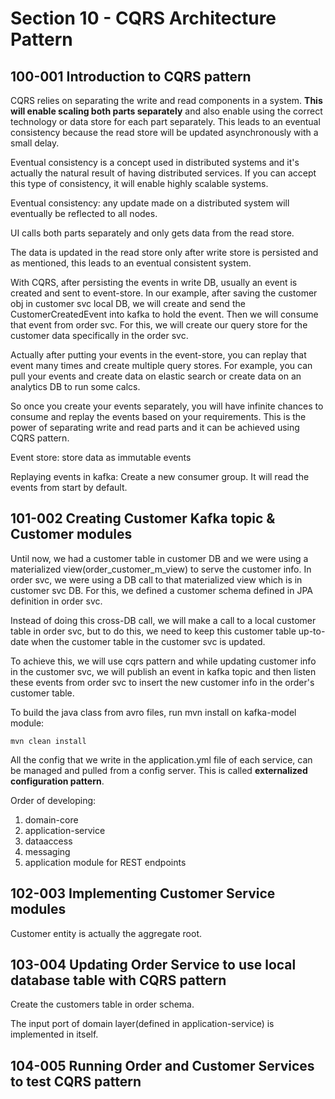 # Section 10 - CQRS Architecture Pattern

## 100-001 Introduction to CQRS pattern
CQRS relies on separating the write and read components in a system. **This will enable scaling both parts separately** and
also enable using the correct technology or data store for each part separately. This leads to an eventual consistency because
the read store will be updated asynchronously with a small delay.

Eventual consistency is a concept used in distributed systems and it's actually the natural result of having distributed services.
If you can accept this type of consistency, it will enable highly scalable systems.

Eventual consistency: any update made on a distributed system will eventually be reflected to all nodes.

UI calls both parts separately and only gets data from the read store.

The data is updated in the read store only after write store is persisted and as mentioned, this leads to an eventual consistent system.

With CQRS, after persisting the events in write DB, usually an event is created and sent to event-store. In our example, after saving
the customer obj in customer svc local DB, we will create and send the CustomerCreatedEvent into kafka to hold the event. Then we will
consume that event from order svc. For this, we will create our query store for the customer data specifically in the order svc.

Actually after putting your events in the event-store, you can replay that event many times and create multiple query stores.
For example, you can pull your events and create data on elastic search or create data on an analytics DB to run some calcs.

So once you create your events separately, you will have infinite chances to consume and replay the events based on your requirements.
This is the power of separating write and read parts and it can be achieved using CQRS pattern.

Event store: store data as immutable events

Replaying events in kafka: Create a new consumer group. It will read the events from start by default.

## 101-002 Creating Customer Kafka topic & Customer modules
Until now, we had a customer table in customer DB and we were using a materialized view(order_customer_m_view) to serve the
customer info. In order svc, we were using a DB call to that materialized view which is in customer svc DB. For this, we defined a 
customer schema defined in JPA definition in order svc.

Instead of doing this cross-DB call, we will make a call to a local customer table in order svc, but to do this, we need to keep
this customer table up-to-date when the customer table in the customer svc is updated.

To achieve this, we will use cqrs pattern and while updating customer info in the customer svc, we will publish an event in
kafka topic and then listen these events from order svc to insert the new customer info in the order's customer table.

To build the java class from avro files, run mvn install on kafka-model module:
```shell
mvn clean install
```

All the config that we write in the application.yml file of each service, can be managed and pulled from a config server. This is
called **externalized configuration pattern**.

Order of developing:
1. domain-core
2. application-service
3. dataaccess
4. messaging
5. application module for REST endpoints

## 102-003 Implementing Customer Service modules
Customer entity is actually the aggregate root.

## 103-004 Updating Order Service to use local database table with CQRS pattern
Create the customers table in order schema.

The input port of domain layer(defined in application-service) is implemented in itself.

## 104-005 Running Order and Customer Services to test CQRS pattern